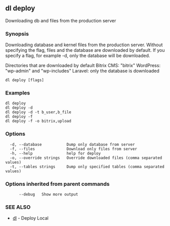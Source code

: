 ## dl deploy

Downloading db and files from the production server

### Synopsis

Downloading database and kernel files from the production server.
Without specifying the flag, files and the database are downloaded by default.
If you specify a flag, for example -d, only the database will be downloaded.

Directories that are downloaded by default
Bitrix CMS: "bitrix"
WordPress: "wp-admin" and "wp-includes"
Laravel: only the database is downloaded

```
dl deploy [flags]
```

### Examples

```
dl deploy
dl deploy -d
dl deploy -d -t b_user,b_file
dl deploy -f
dl deploy -f -o bitrix,upload
```

### Options

```
  -d, --database           Dump only database from server
  -f, --files              Download only files from server
  -h, --help               help for deploy
  -o, --override strings   Override downloaded files (comma separated values)
  -t, --tables strings     Dump only specified tables (comma separated values)
```

### Options inherited from parent commands

```
      --debug   Show more output
```

### SEE ALSO

* [dl](dl.md)     - Deploy Local

